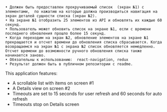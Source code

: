     • Должен быть предоставлен прокручиваемый список  (экран №1) с элементами,  по нажатию на которые должна производиться навигация на экран деталей сущности списка (экран №2).
    • На экране №1 отобразить 25 элементов из API и обновлять их каждые 60 секунд.
    • Пользователь может обновить список на экране №1, если с времени последнего обновления прошло более 15 секунд.
    • Когда переходим на экран №2, обновление элементов на экране №1 прекращается и отсчет времени до обновления списка сбрасывается. Когда возвращаемся на экран №1 с экрана №2 список обновляется немедленно. Отсчет времени до возможности ручного обновления списка также начинается заново.
    • Обязательны к использованию:  react-navigation, redux
    • Результат должен быть в публичном репозитории с readme.

This application features:

* A scrollable list with items on screen #1 
* A Details view on screen #2
* Timeouts are set to 15 seconds for user refresh and 60 seconds for auto refresh
* Timeouts stop on Details screen
